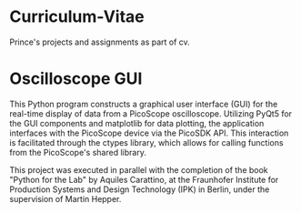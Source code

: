 # Curriculum-Vitae
Prince's projects and assignments as part of cv.

# Oscilloscope GUI 
This Python program constructs a graphical user interface (GUI) for the real-time display of data from a PicoScope oscilloscope. Utilizing PyQt5 for the GUI components and matplotlib for data plotting, the application interfaces with the PicoScope device via the PicoSDK API. This interaction is facilitated through the ctypes library, which allows for calling functions from the PicoScope's shared library.

This project was executed in parallel with the completion of the book "Python for the Lab" by Aquiles Carattino, at the Fraunhofer Institute for Production Systems and Design Technology (IPK) in Berlin, under the supervision of Martin Hepper.
